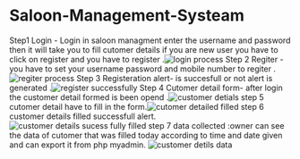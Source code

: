 # Saloon-Management-Systeam
Step1 Login - Login in saloon managment enter the username and password then it will take you to fill cutomer details if  you are new user you have to click on register  and you have to register .![login process](https://user-images.githubusercontent.com/112685312/190859271-d6e2dceb-5a43-4f83-8fb4-00b49a564a2c.png)
Step 2 Regiter - you have to set your username password and mobile number to regiter .![regiter process](https://user-images.githubusercontent.com/112685312/190859351-9ccfa5dd-8ef5-4415-8e66-7c05d7ef8e06.png)
Step 3 Registeration alert-  is succesfull or not alert is generated .![register successfully](https://user-images.githubusercontent.com/112685312/190859431-e0522aff-1b88-48e3-a221-f4191425b890.png)
Step 4 Cutomer detail form- after login the customer detail formed is been opend .![customer detials](https://user-images.githubusercontent.com/112685312/190859445-b00a94be-ef87-4536-82ae-ed31084339d2.png)
step 5 cutomer detail have to fill in the form.![cutomer detailed filled](https://user-images.githubusercontent.com/112685312/190859612-16a32ba6-f1d9-4aef-a38f-f2f9a687bdb0.png)
step 6 customer details filled successfull alert.![customer details sucess fully                      filled](https://user-images.githubusercontent.com/112685312/190859666-2beb47ae-e1dc-4dfb-9c96-01fbc9d946a0.png)
step 7  data collected :owner can see the data of cutomer that was  filled today according to time and date given  and can export it from php myadmin.  ![customer detils data](https://user-images.githubusercontent.com/112685312/190859749-3ba6a88e-a330-445b-b3ab-6e314a5d8bb9.png)
